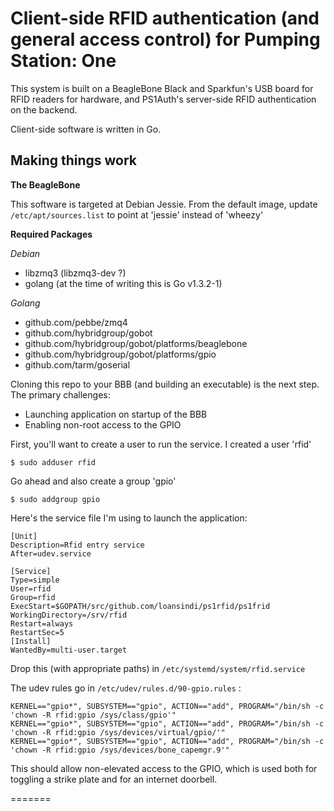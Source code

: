 # Client-side RFID authentication (and general access control) for Pumping Station: One

This system is built on a BeagleBone Black and Sparkfun's USB board for RFID readers for hardware, and PS1Auth's server-side RFID authentication on the backend.

Client-side software is written in Go. 


Making things work
-----
**The BeagleBone**

This software is targeted at Debian Jessie. From the default image, update `/etc/apt/sources.list` to point at 'jessie' instead of 'wheezy'

**Required Packages**

*Debian*
* libzmq3 (libzmq3-dev ?)
* golang (at the time of writing this is Go v1.3.2-1)

*Golang*
* github.com/pebbe/zmq4
* github.com/hybridgroup/gobot
* github.com/hybridgroup/gobot/platforms/beaglebone
* github.com/hybridgroup/gobot/platforms/gpio
* github.com/tarm/goserial

Cloning this repo to your BBB (and building an executable) is the next step. The primary challenges:

* Launching application on startup of the BBB
* Enabling non-root access to the GPIO

First, you'll want to create a user to run the service. I created a user 'rfid' 

`$ sudo adduser rfid`

Go ahead and also create a group 'gpio'

`$ sudo addgroup gpio`

Here's the service file I'm using to launch the application:

```
[Unit]
Description=Rfid entry service
After=udev.service

[Service]
Type=simple
User=rfid
Group=rfid
ExecStart=$GOPATH/src/github.com/loansindi/ps1rfid/ps1frid
WorkingDirectory=/srv/rfid
Restart=always
RestartSec=5
[Install]
WantedBy=multi-user.target
```

Drop this (with appropriate paths) in `/etc/systemd/system/rfid.service`

The udev rules go in `/etc/udev/rules.d/90-gpio.rules` :

```
KERNEL=="gpio*", SUBSYSTEM=="gpio", ACTION=="add", PROGRAM="/bin/sh -c 'chown -R rfid:gpio /sys/class/gpio'"
KERNEL=="gpio*", SUBSYSTEM=="gpio", ACTION=="add", PROGRAM="/bin/sh -c 'chown -R rfid:gpio /sys/devices/virtual/gpio/'"
KERNEL=="gpio*", SUBSYSTEM=="gpio", ACTION=="add", PROGRAM="/bin/sh -c 'chown -R rfid:gpio /sys/devices/bone_capemgr.9'"
```

This should allow non-elevated access to the GPIO, which is used both for toggling a strike plate and for an internet doorbell.


=======
